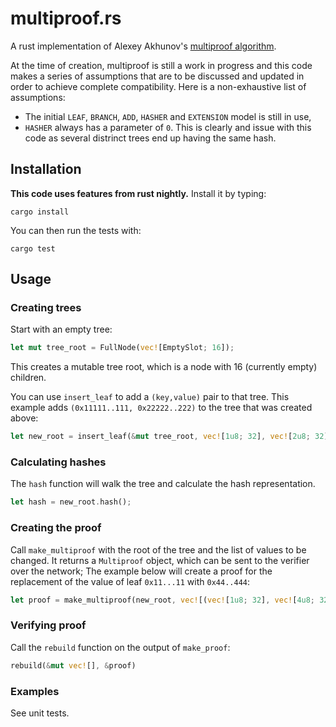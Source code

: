 # multiproof.rs
A rust implementation of Alexey Akhunov's [multiproof algorithm](https://github.com/ledgerwatch/turbo-geth/blob/master/docs/programmers_guide/guide.md).

At the time of creation, multiproof is still a work in progress and this code makes a series of assumptions that are to be discussed and updated in order to achieve complete compatibility. Here is a non-exhaustive list of assumptions:

  * The initial `LEAF`, `BRANCH`, `ADD`, `HASHER` and `EXTENSION` model is still in use,
  * `HASHER` always has a parameter of `0`. This is clearly and issue with this code as several distrinct trees end up having the same hash.

## Installation

**This code uses features from rust nightly.** Install it by typing:

```
cargo install
```

You can then run the tests with:

```
cargo test
```

## Usage

### Creating trees

Start with an empty tree:

```rust
let mut tree_root = FullNode(vec![EmptySlot; 16]);
```

This creates a mutable tree root, which is a node with 16 (currently empty) children.

You can use `insert_leaf` to add a `(key,value)` pair to that tree. This example adds `(0x11111..111, 0x22222..222)` to the tree that was created above:

```rust
let new_root = insert_leaf(&mut tree_root, vec![1u8; 32], vec![2u8; 32]).unwrap();
```

### Calculating hashes

The `hash` function will walk the tree and calculate the hash representation.

```rust
let hash = new_root.hash();
```

### Creating the proof

Call `make_multiproof` with the root of the tree and the list of values to be changed. It returns a `Multiproof` object, which can be sent to the verifier over the network; The example below will create a proof for the replacement of the value of leaf `0x11...11` with `0x44..444`:

```rust
let proof = make_multiproof(new_root, vec![(vec![1u8; 32], vec![4u8; 32])]).unwrap();
```

### Verifying proof

Call the `rebuild` function on the output of `make_proof`:

```rust
rebuild(&mut vec![], &proof)
```

### Examples

See unit tests.
